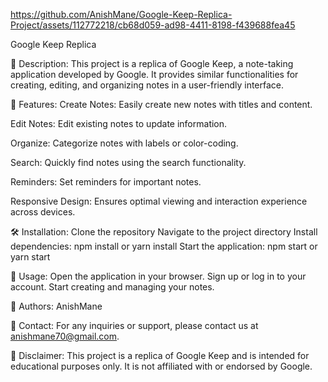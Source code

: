 


https://github.com/AnishMane/Google-Keep-Replica-Project/assets/112772218/cb68d059-ad98-4411-8198-f439688fea45



Google Keep Replica

📝 Description:
This project is a replica of Google Keep, a note-taking application developed by Google. It provides similar functionalities for creating, editing, and organizing notes in a user-friendly interface.

🚀 Features:
Create Notes: Easily create new notes with titles and content.

Edit Notes: Edit existing notes to update information.

Organize: Categorize notes with labels or color-coding.

Search: Quickly find notes using the search functionality.

Reminders: Set reminders for important notes.

Responsive Design: Ensures optimal viewing and interaction experience across devices.

🛠️ Installation:
Clone the repository
Navigate to the project directory
Install dependencies: npm install or yarn install
Start the application: npm start or yarn start

🔧 Usage:
Open the application in your browser.
Sign up or log in to your account.
Start creating and managing your notes.

👥 Authors:
AnishMane

📧 Contact:
For any inquiries or support, please contact us at anishmane70@gmail.com.

🚨 Disclaimer:
This project is a replica of Google Keep and is intended for educational purposes only. It is not affiliated with or endorsed by Google.
